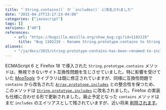 ```yaml
---
title: "`String.contains()` が `includes()` に改名されました"
date: "2015-04-27T13:17:23-04:00"
categories: ["javascript"]
tags: []
versions: ["40"]
references:
    - url: "https://bugzilla.mozilla.org/show_bug.cgi?id=1102219"
      title: "Bug 1102219 - Rename String.prototype.contains to String.prototype.includes"
aliases:
    - "/ja/docs/2015/string-prototype-contains-has-been-renamed-to-includes/"
---
```

ECMAScript 6 と Firefox 18 で導入された `String.prototype.contains` メソッドは、無視できないサイト互換性問題を生じさせていました。特に影響を受けていた [*MooTools*](https://bugzilla.mozilla.org/show_bug.cgi?id=789036) ライブラリは既に修正されていますが、同様に互換性問題で `contains` から改名された [`Array.prototype.includes`](https://developer.mozilla.org/docs/Web/JavaScript/Reference/Global_Objects/Array/includes) との整合性を保つため、このメソッドは [`String.prototype.includes`](https://developer.mozilla.org/docs/Web/JavaScript/Reference/Global_Objects/String/includes) に改名されました。Firefox の実装も仕様に合わせる形で更新されました。廃止予定となった `contains` メソッドはまだ `includes` のエイリアスとして残されていますが、近い将来 [削除されます](https://www.fxsitecompat.com/ja/docs/2015/string-prototype-contains-will-be-removed/)。
